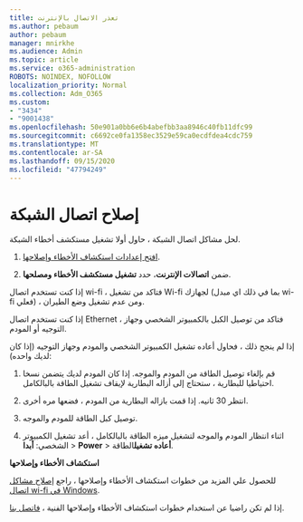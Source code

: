 ```yaml
---
title: تعذر الاتصال بالإنترنت
ms.author: pebaum
author: pebaum
manager: mnirkhe
ms.audience: Admin
ms.topic: article
ms.service: o365-administration
ROBOTS: NOINDEX, NOFOLLOW
localization_priority: Normal
ms.collection: Adm_O365
ms.custom:
- "3434"
- "9001438"
ms.openlocfilehash: 50e901a0bb6e6b4abefbb3aa8946c40fb11dfc99
ms.sourcegitcommit: c6692ce0fa1358ec3529e59ca0ecdfdea4cdc759
ms.translationtype: MT
ms.contentlocale: ar-SA
ms.lasthandoff: 09/15/2020
ms.locfileid: "47794249"
---
```

# <a name="fix-network-connection"></a>إصلاح اتصال الشبكة

لحل مشاكل اتصال الشبكة ، حاول أولا تشغيل مستكشف أخطاء الشبكة. 

1. [افتح إعدادات استكشاف الأخطاء وإصلاحها](ms-settings:troubleshoot).

2. ضمن **اتصالات الإنترنت**، حدد **تشغيل مستكشف الأخطاء ومصلحها**.

إذا كنت تستخدم اتصال wi-fi ، فتاكد من تشغيل Wi-fi لجهازك (بما في ذلك اي مبدل wi-fi فعلي) ، ومن عدم تشغيل وضع الطيران.

إذا كنت تستخدم اتصال Ethernet ، فتاكد من توصيل الكبل بالكمبيوتر الشخصي وجهاز التوجيه أو المودم.

إذا لم ينجح ذلك ، فحاول أعاده تشغيل الكمبيوتر الشخصي والمودم وجهاز التوجيه (إذا كان لديك واحده):

1. قم بإلغاء توصيل الطاقة من المودم والموجه. إذا كان المودم لديك يتضمن نسخا احتياطيا للبطارية ، ستحتاج إلى أزاله البطارية لإيقاف تشغيل الطاقة بالبالكامل.

2. انتظر 30 ثانيه. إذا قمت بازاله البطارية من المودم ، فضعها مره أخرى.

3. توصيل كبل الطاقة للمودم والموجه.

4. اثناء انتظار المودم والموجه لتشغيل ميزه الطاقة بالبالكامل ، أعد تشغيل الكمبيوتر الشخصي: **أبدا**  >  **Power**  >  **أعاده تشغيل**الطاقة.

**استكشاف الأخطاء وإصلاحها**

للحصول علي المزيد من خطوات استكشاف الأخطاء وإصلاحها ، راجع [إصلاح مشاكل اتصال wi-fi في Windows](https://support.microsoft.com/help/10741?ocid=SMC10741%2F). 

إذا لم تكن راضيا عن استخدام خطوات استكشاف الأخطاء وإصلاحها الفنية ، [فاتصل بنا](https://support.microsoft.com/contactus).
